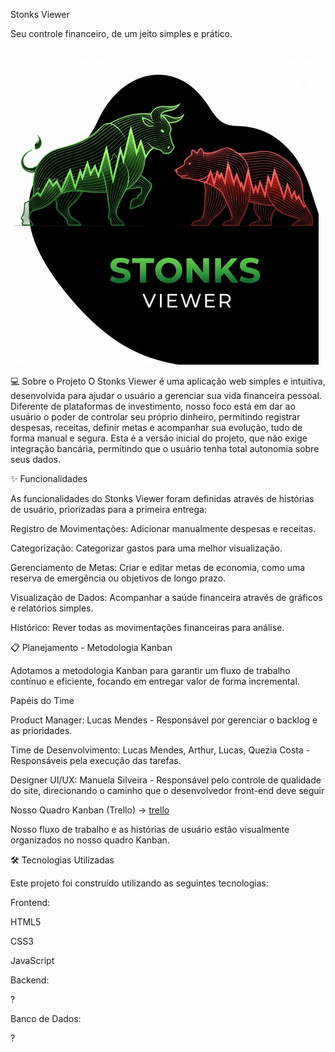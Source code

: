 Stonks Viewer

Seu controle financeiro, de um jeito simples e prático.

![logo](LogoStonks.png)

💻 Sobre o Projeto
O Stonks Viewer é uma aplicação web simples e intuitiva, desenvolvida para ajudar o usuário a gerenciar sua vida financeira pessoal. Diferente de plataformas de investimento, nosso foco está em dar ao usuário o poder de controlar seu próprio dinheiro, permitindo registrar despesas, receitas, definir metas e acompanhar sua evolução, tudo de forma manual e segura.
Esta é a versão inicial do projeto, que não exige integração bancária, permitindo que o usuário tenha total autonomia sobre seus dados.

✨ Funcionalidades


As funcionalidades do Stonks Viewer foram definidas através de histórias de usuário, priorizadas para a primeira entrega:

Registro de Movimentações: Adicionar manualmente despesas e receitas.

Categorização: Categorizar gastos para uma melhor visualização.

Gerenciamento de Metas: Criar e editar metas de economia, como uma reserva de emergência ou objetivos de longo prazo.

Visualização de Dados: Acompanhar a saúde financeira através de gráficos e relatórios simples.

Histórico: Rever todas as movimentações financeiras para análise.

📋 Planejamento - Metodologia Kanban


Adotamos a metodologia Kanban para garantir um fluxo de trabalho contínuo e eficiente, focando em entregar valor de forma incremental.

Papéis do Time


Product Manager: Lucas Mendes - Responsável por gerenciar o backlog e as prioridades.

Time de Desenvolvimento: Lucas Mendes, Arthur, Lucas, Quezia Costa - Responsáveis pela execução das tarefas.

Designer UI/UX: Manuela Silveira - Responsável pelo controle de qualidade do site, direcionando o caminho que o desenvolvedor front-end deve seguir

Nosso Quadro Kanban (Trello) -> [trello](https://trello.com/b/AJuZFnzE/stonks-viewer)

Nosso fluxo de trabalho e as histórias de usuário estão visualmente organizados no nosso quadro Kanban.

🛠️ Tecnologias Utilizadas


Este projeto foi construído utilizando as seguintes tecnologias:

Frontend:

HTML5

CSS3

JavaScript

Backend:

?

Banco de Dados:

?
